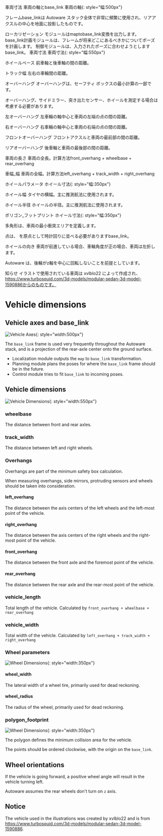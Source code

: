 車両寸法
車両の軸とbase_link
車両の軸{: style="幅:500px"}

フレームbase_linkは Autoware スタック全体で非常に頻繁に使用され、リアアクスルの中心を地面に投影したものです。

ローカリゼーション モジュールはmaptobase_link変換を出力します。
base_link計画モジュールは、フレームが将来どこにあるべきかについてポーズを計画します。
制御モジュールは、入力されたポーズに合わせようとしますbase_link。
車両寸法
車両寸法{: style="幅:550px"}

ホイールベース
前車軸と後車軸の間の距離。

トラック幅
左右の車輪間の距離。

オーバーハング
オーバーハングは、セーフティ ボックスの最小計算の一部です。

オーバーハング、サイドミラー、突き出たセンサー、ホイールを測定する場合は考慮する必要があります。

左オーバーハング
左車輪の軸中心と車両の左端の点の間の距離。

右オーバーハング
右車輪の軸中心と車両の右端の点の間の距離。

フロントオーバーハング
フロントアクスルと車両の最前部の間の距離。

リアオーバーハング
後車軸と車両の最後部の間の距離。

車両の長さ
車両の全長。計算方法front_overhang + wheelbase + rear_overhang

車幅_幅
車両の全幅。計算方法left_overhang + track_width + right_overhang

ホイールパラメータ
ホイール寸法{: style="幅:350px"}

ホイール幅
タイヤの横幅。主に推測航法に使用されます。

ホイール半径
ホイールの半径。主に推測航法に使用されます。

ポリゴン_フットプリント
ホイール寸法{: style="幅:350px"}

多角形は、車両の最小衝突エリアを定義します。

点は、 を原点として時計回りに並べる必要がありますbase_link。

ホイールの向き
車両が前進している場合、車輪角度が正の場合、車両は左折します。

Autoware は、後輪がz軸を中心に回転しないことを前提としています。

知らせ
イラストで使用されている車両は xvlblo22 によって作成され、https://www.turbosquid.com/3d-models/modular-sedan-3d-model-1590886からのものです。
# Vehicle dimensions

## Vehicle axes and base_link

![Vehicle Axes](images/vehicle_axes.svg){: style="width:500px"}

The `base_link` frame is used very frequently throughout the Autoware stack, and is a projection of the rear-axle center onto the ground surface.

- Localization module outputs the `map` to `base_link` transformation.
- Planning module plans the poses for where the `base_link` frame should be in the future.
- Control module tries to fit `base_link` to incoming poses.

## Vehicle dimensions

![Vehicle Dimensions](images/vehicle_dimensions.svg){: style="width:550px"}

### wheelbase

The distance between front and rear axles.

### track_width

The distance between left and right wheels.

### Overhangs

Overhangs are part of the minimum safety box calculation.

When measuring overhangs, side mirrors, protruding sensors and wheels should be taken into consideration.

#### left_overhang

The distance between the axis centers of the left wheels and the left-most point of the vehicle.

#### right_overhang

The distance between the axis centers of the right wheels and the right-most point of the vehicle.

#### front_overhang

The distance between the front axle and the foremost point of the vehicle.

#### rear_overhang

The distance between the rear axle and the rear-most point of the vehicle.

### vehicle_length

Total length of the vehicle. Calculated by `front_overhang + wheelbase + rear_overhang`

### vehicle_width

Total width of the vehicle. Calculated by `left_overhang + track_width + right_overhang`

### Wheel parameters

![Wheel Dimensions](images/wheels.svg){: style="width:350px"}

#### wheel_width

The lateral width of a wheel tire, primarily used for dead reckoning.

#### wheel_radius

The radius of the wheel, primarily used for dead reckoning.

### polygon_footprint

![Wheel Dimensions](images/polygon_footprint.svg){: style="width:350px"}

The polygon defines the minimum collision area for the vehicle.

The points should be ordered clockwise, with the origin on the `base_link`.

## Wheel orientations

If the vehicle is going forward, a positive wheel angle will result in the vehicle turning left.

Autoware assumes the rear wheels don't turn on `z` axis.

## Notice

<!-- cspell: ignore xvlblo22 -->

The vehicle used in the illustrations was created by xvlblo22 and is from <https://www.turbosquid.com/3d-models/modular-sedan-3d-model-1590886>.
